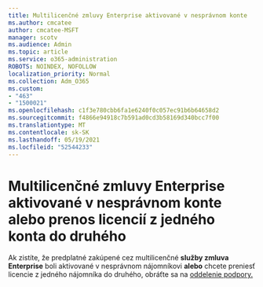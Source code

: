 ```yaml
---
title: Multilicenčné zmluvy Enterprise aktivované v nesprávnom konte
ms.author: cmcatee
author: cmcatee-MSFT
manager: scotv
ms.audience: Admin
ms.topic: article
ms.service: o365-administration
ROBOTS: NOINDEX, NOFOLLOW
localization_priority: Normal
ms.collection: Adm_O365
ms.custom:
- "463"
- "1500021"
ms.openlocfilehash: c1f3e780cbb6fa1e6240f0c057ec91b6b64658d2
ms.sourcegitcommit: f4866e94918c7b591ad0cd3b58169d340bcc7f00
ms.translationtype: MT
ms.contentlocale: sk-SK
ms.lasthandoff: 05/19/2021
ms.locfileid: "52544233"
---
```

# <a name="volume-licensing-enterprise-agreement-activated-on-the-wrong-account-or-transferring-licenses-from-one-account-to-another"></a>Multilicenčné zmluvy Enterprise aktivované v nesprávnom konte alebo prenos licencií z jedného konta do druhého

Ak zistíte, že predplatné zakúpené cez multilicenčné **služby zmluva Enterprise** boli aktivované v nesprávnom nájomníkovi **alebo** chcete preniesť licencie z jedného nájomníka do druhého, obráťte sa na [oddelenie podpory.](https://go.microsoft.com/fwlink/p/?linkid=518322) 